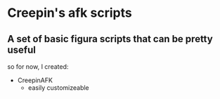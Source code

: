 # Creepin's afk scripts
## A set of basic figura scripts that can be pretty useful
so for now, I created:
 - CreepinAFK
   - easily customizeable
